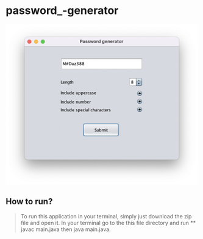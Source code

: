 # password_-generator

![window](https://github.com/fuadh246/password_-generator/blob/master/src/image/window.png)

## How to run?
> To run this application in your terminal, simply just download the zip file and open it. In your terminal go to the this file directory and run
** javac main.java then java main.java.
